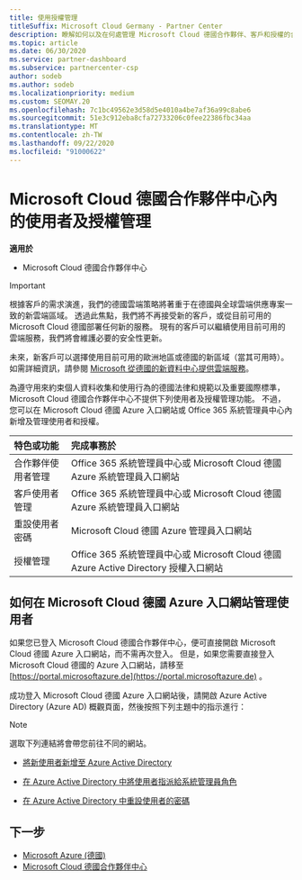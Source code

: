```yaml
---
title: 使用授權管理
titleSuffix: Microsoft Cloud Germany - Partner Center
description: 瞭解如何以及在何處管理 Microsoft Cloud 德國合作夥伴、客戶和授權的合作夥伴中心，以及密碼重設。
ms.topic: article
ms.date: 06/30/2020
ms.service: partner-dashboard
ms.subservice: partnercenter-csp
author: sodeb
ms.author: sodeb
ms.localizationpriority: medium
ms.custom: SEOMAY.20
ms.openlocfilehash: 7c1bc49562e3d58d5e4010a4be7af36a99c8abe6
ms.sourcegitcommit: 51e3c912eba8cfa72733206c0fee22386fbc34aa
ms.translationtype: MT
ms.contentlocale: zh-TW
ms.lasthandoff: 09/22/2020
ms.locfileid: "91000622"
---
```

# <a name="user-and-license-management-in-partner-center-for-microsoft-cloud-germany"></a>Microsoft Cloud 德國合作夥伴中心內的使用者及授權管理

**適用於**

-  Microsoft Cloud 德國合作夥伴中心

> [!IMPORTANT]
> 根據客戶的需求演進，我們的德國雲端策略將著重于在德國與全球雲端供應專案一致的新雲端區域。 透過此焦點，我們將不再接受新的客戶，或從目前可用的 Microsoft Cloud 德國部署任何新的服務。 現有的客戶可以繼續使用目前可用的雲端服務，我們將會維護必要的安全性更新。
>  
> 未來，新客戶可以選擇使用目前可用的歐洲地區或德國的新區域（當其可用時）。 如需詳細資訊，請參閱 [Microsoft 從德國的新資料中心提供雲端服務](https://news.microsoft.com/europe/2018/08/31/microsoft-to-deliver-cloud-services-from-new-datacentres-in-germany-in-2019-to-meet-evolving-customer-needs/)。

為遵守用來約束個人資料收集和使用行為的德國法律和規範以及重要國際標準，Microsoft Cloud 德國合作夥伴中心不提供下列使用者及授權管理功能。 不過，您可以在 Microsoft Cloud 德國 Azure 入口網站或 Office 365 系統管理員中心內新增及管理使用者和授權。

特色或功能 | 完成事務於
:--- | :---
合作夥伴使用者管理 | Office 365 系統管理員中心或 Microsoft Cloud 德國 Azure 系統管理員入口網站
客戶使用者管理 | Office 365 系統管理員中心或 Microsoft Cloud 德國 Azure 系統管理員入口網站
重設使用者密碼 | Microsoft Cloud 德國 Azure 管理員入口網站
授權管理 | Office 365 系統管理員中心或 Microsoft Cloud 德國 Azure Active Directory 授權入口網站

## <a name="how-to-manage-users-in-the-azure-portal-for-microsoft-cloud-germany"></a>如何在 Microsoft Cloud 德國 Azure 入口網站管理使用者 

如果您已登入 Microsoft Cloud 德國合作夥伴中心，便可直接開啟 Microsoft Cloud 德國 Azure 入口網站，而不需再次登入。 但是，如果您需要直接登入 Microsoft Cloud 德國的 Azure 入口網站，請移至 [https://portal.microsoftazure.de](https://portal.microsoftazure.de) 。 

成功登入 Microsoft Cloud 德國 Azure 入口網站後，請開啟 Azure Active Directory (Azure AD) 概觀頁面，然後按照下列主題中的指示進行：

> [!NOTE]  
> 選取下列連結將會帶您前往不同的網站。

-  [將新使用者新增至 Azure Active Directory](/azure/active-directory/active-directory-users-create-azure-portal)

-  [在 Azure Active Directory 中將使用者指派給系統管理員角色](/azure/active-directory/active-directory-users-assign-role-azure-portal)

-  [在 Azure Active Directory 中重設使用者的密碼](/azure/active-directory/active-directory-users-reset-password-azure-portal)

## <a name="next-steps"></a>下一步

-  [Microsoft Azure (德國)](https://azure.microsoft.com/global-infrastructure/germany/)
-  [Microsoft Cloud 德國合作夥伴中心](partner-center-for-microsoft-cloud-germany.md)